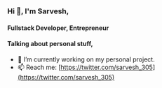### Hi 👋, I'm Sarvesh, 
#### Fullstack Developer, Entrepreneur 

#### Talking about personal stuff,
- 🏢 I’m currently working on my personal project.
- 📫 Reach me: [https://twitter.com/sarvesh_305](https://twitter.com/sarvesh_305)
